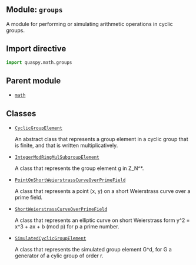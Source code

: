 ## Module: <code>groups</code>
A module for performing or simulating arithmetic operations in cyclic groups.

## Import directive
```python
import quaspy.math.groups
```

## Parent module
- [<code>math</code>](../README.md)

## Classes
- [<code>CyclicGroupElement</code>](CyclicGroupElement.md)

  An abstract class that represents a group element in a cyclic group that is finite, and that is written multiplicatively.
- [<code>IntegerModRingMulSubgroupElement</code>](IntegerModRingMulSubgroupElement.md)

  A class that represents the group element g in Z_N^*.
- [<code>PointOnShortWeierstrassCurveOverPrimeField</code>](PointOnShortWeierstrassCurveOverPrimeField.md)

  A class that represents a point (x, y) on a short Weierstrass curve over a prime field.
- [<code>ShortWeierstrassCurveOverPrimeField</code>](ShortWeierstrassCurveOverPrimeField.md)

  A class that represents an elliptic curve on short Weierstrass form y^2 = x^3 + ax + b (mod p) for p a prime number.
- [<code>SimulatedCyclicGroupElement</code>](SimulatedCyclicGroupElement.md)

  A class that represents the simulated group element G^d, for G a generator of a cylic group of order r.
